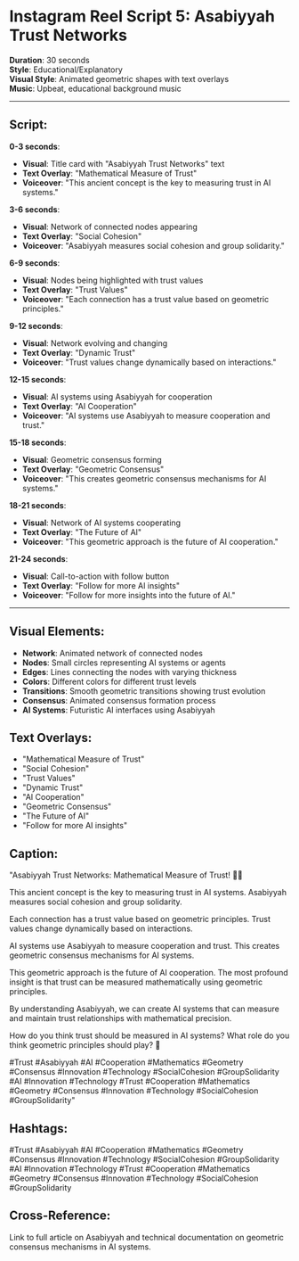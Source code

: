 # Instagram Reel Script 5: Asabiyyah Trust Networks

**Duration**: 30 seconds  
**Style**: Educational/Explanatory  
**Visual Style**: Animated geometric shapes with text overlays  
**Music**: Upbeat, educational background music

---

## Script:

**0-3 seconds**: 
- **Visual**: Title card with "Asabiyyah Trust Networks" text
- **Text Overlay**: "Mathematical Measure of Trust"
- **Voiceover**: "This ancient concept is the key to measuring trust in AI systems."

**3-6 seconds**:
- **Visual**: Network of connected nodes appearing
- **Text Overlay**: "Social Cohesion"
- **Voiceover**: "Asabiyyah measures social cohesion and group solidarity."

**6-9 seconds**:
- **Visual**: Nodes being highlighted with trust values
- **Text Overlay**: "Trust Values"
- **Voiceover**: "Each connection has a trust value based on geometric principles."

**9-12 seconds**:
- **Visual**: Network evolving and changing
- **Text Overlay**: "Dynamic Trust"
- **Voiceover**: "Trust values change dynamically based on interactions."

**12-15 seconds**:
- **Visual**: AI systems using Asabiyyah for cooperation
- **Text Overlay**: "AI Cooperation"
- **Voiceover**: "AI systems use Asabiyyah to measure cooperation and trust."

**15-18 seconds**:
- **Visual**: Geometric consensus forming
- **Text Overlay**: "Geometric Consensus"
- **Voiceover**: "This creates geometric consensus mechanisms for AI systems."

**18-21 seconds**:
- **Visual**: Network of AI systems cooperating
- **Text Overlay**: "The Future of AI"
- **Voiceover**: "This geometric approach is the future of AI cooperation."

**21-24 seconds**:
- **Visual**: Call-to-action with follow button
- **Text Overlay**: "Follow for more AI insights"
- **Voiceover**: "Follow for more insights into the future of AI."

---

## Visual Elements:

- **Network**: Animated network of connected nodes
- **Nodes**: Small circles representing AI systems or agents
- **Edges**: Lines connecting the nodes with varying thickness
- **Colors**: Different colors for different trust levels
- **Transitions**: Smooth geometric transitions showing trust evolution
- **Consensus**: Animated consensus formation process
- **AI Systems**: Futuristic AI interfaces using Asabiyyah

## Text Overlays:

- "Mathematical Measure of Trust"
- "Social Cohesion"
- "Trust Values"
- "Dynamic Trust"
- "AI Cooperation"
- "Geometric Consensus"
- "The Future of AI"
- "Follow for more AI insights"

## Caption:

"Asabiyyah Trust Networks: Mathematical Measure of Trust! 🔷✨

This ancient concept is the key to measuring trust in AI systems. Asabiyyah measures social cohesion and group solidarity.

Each connection has a trust value based on geometric principles. Trust values change dynamically based on interactions.

AI systems use Asabiyyah to measure cooperation and trust. This creates geometric consensus mechanisms for AI systems.

This geometric approach is the future of AI cooperation. The most profound insight is that trust can be measured mathematically using geometric principles.

By understanding Asabiyyah, we can create AI systems that can measure and maintain trust relationships with mathematical precision.

How do you think trust should be measured in AI systems? What role do you think geometric principles should play? 🤔

#Trust #Asabiyyah #AI #Cooperation #Mathematics #Geometry #Consensus #Innovation #Technology #SocialCohesion #GroupSolidarity #AI #Innovation #Technology #Trust #Cooperation #Mathematics #Geometry #Consensus #Innovation #Technology #SocialCohesion #GroupSolidarity"

## Hashtags:

#Trust #Asabiyyah #AI #Cooperation #Mathematics #Geometry #Consensus #Innovation #Technology #SocialCohesion #GroupSolidarity #AI #Innovation #Technology #Trust #Cooperation #Mathematics #Geometry #Consensus #Innovation #Technology #SocialCohesion #GroupSolidarity

## Cross-Reference:

Link to full article on Asabiyyah and technical documentation on geometric consensus mechanisms in AI systems.
